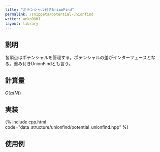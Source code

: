 ```yaml
---
title: "ポテンシャル付きUnionFind"
permalink: /snippets/potential-unionfind
writer: anko9801
layout: library
---
```


## 説明

各頂点はポテンシャルを管理する。ポテンシャルの差がインターフェースとなる。重み付きUnionFindとも言う。

## 計算量

$O(\alpha(N))$

## 実装

{% include cpp.html code="data_structure/unionfind/potential_unionfind.hpp" %}

## 使用例

